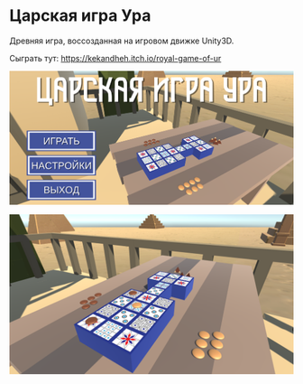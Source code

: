 # Царская игра Ура
Древняя игра, воссозданная на игровом движке Unity3D.

Сыграть тут: https://kekandheh.itch.io/royal-game-of-ur

![Alt-текст](https://github.com/NikitaMochalov/Media-for-Readme/blob/main/Screenshots/1.png "1")

![Alt-текст](https://github.com/NikitaMochalov/Media-for-Readme/blob/main/Screenshots/3.png "3")


